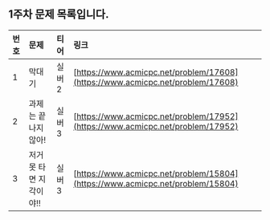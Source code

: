 ## 1주차 문제 목록입니다.

| 번호 | 문제             | 티어  | 링크                                                                             |
| :- | :------------- | :-- | :----------------------------------------------------------------------------- |
| 1  | 막대기            | 실버2 | [https://www.acmicpc.net/problem/17608](https://www.acmicpc.net/problem/17608) |
| 2  | 과제는 끝나지 않아!    | 실버3 | [https://www.acmicpc.net/problem/17952](https://www.acmicpc.net/problem/17952) |
| 3  | 저거 못 타면 지각이야!! | 실버3 | [https://www.acmicpc.net/problem/15804](https://www.acmicpc.net/problem/15804) |
